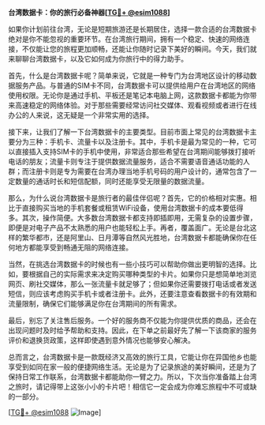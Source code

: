 **台湾数据卡：你的旅行必备神器[[TG💪+ @esim1088](https://t.me/s/esim1088)]**

如果你计划前往台湾，无论是短期旅游还是长期居住，选择一款合适的台湾数据卡绝对是你不能忽视的重要环节。在台湾旅行期间，拥有一个稳定、快速的网络连接，不仅能让您的旅程更加顺畅，还能让你随时记录下美好的瞬间。今天，我们就来聊聊台湾数据卡，以及它如何成为你旅行中的得力助手。

首先，什么是台湾数据卡呢？简单来说，它就是一种专门为台湾地区设计的移动数据服务产品。与普通的SIM卡不同，台湾数据卡可以提供给用户在台湾地区的网络使用权限。无论你是通过手机、平板还是笔记本电脑上网，这款数据卡都能为你带来高速稳定的网络体验。对于那些需要经常访问社交媒体、观看视频或者进行在线办公的人来说，这无疑是一个非常实用的选择。

接下来，让我们了解一下台湾数据卡的主要类型。目前市面上常见的台湾数据卡主要分为三种：手机卡、流量卡以及注册卡。其中，手机卡是最为常见的一种，它可以直接插入支持SIM卡的手机中使用，非常适合那些希望在台湾期间能够拨打接听电话的朋友；流量卡则专注于提供数据流量服务，适合不需要语音通话功能的人群；而注册卡则是专为需要在台湾办理当地手机号码的用户设计的，通常包含了一定数量的通话时长和短信配额，同时还能享受无限量的数据流量。

那么，为什么说台湾数据卡是旅行者的最佳伴侣呢？首先，它的价格相对实惠。相比于直接购买当地的手机套餐或租赁WiFi设备，使用台湾数据卡的成本要低得多。其次，操作简便。大多数台湾数据卡都支持即插即用，无需复杂的设置步骤，即便是对电子产品不太熟悉的用户也能轻松上手。再者，覆盖面广。无论是台北这样的繁华都市，还是阿里山、日月潭等自然风光胜地，台湾数据卡都能确保你在任何地方都能享受到畅通无阻的网络连接。

当然，在挑选台湾数据卡的时候也有一些小技巧可以帮助你做出更明智的选择。比如，要根据自己的实际需求来决定购买哪种类型的卡片。如果你只是想简单地浏览网页、刷社交媒体，那么一张流量卡就足够了；但如果你还需要拨打电话或者发送短信，则应该考虑购买手机卡或者注册卡。此外，还要注意查看数据卡的有效期和流量限制，确保它们能够满足你在台湾期间的所有需求。

最后，别忘了关注售后服务。一个好的服务商不仅能为你提供优质的商品，还会在出现问题时及时给予帮助和支持。因此，在下单之前最好先了解一下该商家的服务评价和退换货政策，这样即使遇到意外情况也能够安心解决。

总而言之，台湾数据卡是一款既经济又高效的旅行工具，它能让你在异国他乡也能享受到如同在家一般的便捷网络生活。无论是为了记录旅途的美好瞬间，还是为了保持日常工作联系，台湾数据卡都能助你一臂之力。所以，下次当你准备踏上台湾之旅时，请记得带上这张小小的卡片吧！相信它一定会成为你难忘旅程中不可或缺的一部分。

[[TG💪+ @esim1088](https://t.me/s/esim1088) ![Image](https://i.postimg.cc/4NQfJmqS/Snipaste-2025-05-13-00-14-12.png)]